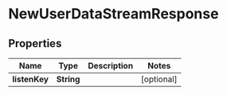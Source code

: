

# NewUserDataStreamResponse


## Properties

| Name | Type | Description | Notes |
|------------ | ------------- | ------------- | -------------|
|**listenKey** | **String** |  |  [optional] |



